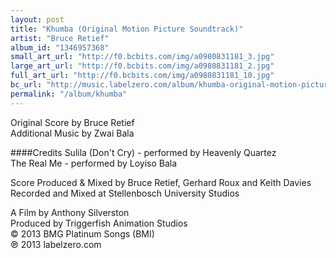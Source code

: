 ```yaml
---
layout: post
title: "Khumba (Original Motion Picture Soundtrack)"
artist: "Bruce Retief"
album_id: "1346957368"
small_art_url: "http://f0.bcbits.com/img/a0980831181_3.jpg"
large_art_url: "http://f0.bcbits.com/img/a0980831181_2.jpg"
full_art_url: "http://f0.bcbits.com/img/a0980831181_10.jpg"
bc_url: "http://music.labelzero.com/album/khumba-original-motion-picture-soundtrack?pk=170"
permalink: "/album/khumba"
---
```

Original Score by Bruce Retief  
Additional Music by Zwai Bala  
  
####Credits
Sulila (Don't Cry) - performed by Heavenly Quartez  
The Real Me - performed by Loyiso Bala  
  
Score Produced & Mixed by Bruce Retief, Gerhard Roux and Keith Davies   
Recorded and Mixed at Stellenbosch University Studios  
  
A Film by Anthony Silverston  
Produced by Triggerfish Animation Studios  
© 2013 BMG Platinum Songs (BMI)  
℗ 2013 labelzero.com

